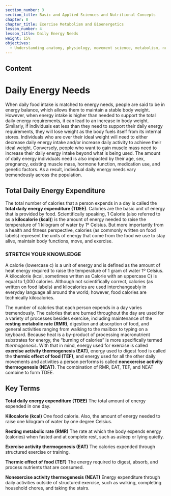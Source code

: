 ```yaml
---
section_number: 3
section_title: Basic and Applied Sciences and Nutritional Concepts
chapter: 8
chapter_title: Exercise Metabolism and Bioenergetics
lesson_number: 4
lesson_title: Daily Energy Needs
weight: 15%
objectives:
  - Understanding anatomy, physiology, movement science, metabolism, nutrition, and supplementation.
---
```


## Content
# Daily Energy Needs

When daily food intake is matched to energy needs, people are said to be in energy balance, which allows them to maintain a stable body weight. However, when energy intake is higher than needed to support the total daily energy requirements, it can lead to an increase in body weight. Similarly, if individuals eat less than they need to support their daily energy requirements, they will lose weight as the body fuels itself from its internal stores. Individuals who are over their ideal weight will need to either decrease daily energy intake and/or increase daily activity to achieve their ideal weight. Conversely, people who want to gain muscle mass need to increase their daily energy intake beyond what is being used. The amount of daily energy individuals need is also impacted by their age, sex, pregnancy, existing muscle mass, hormone function, medication use, and genetic factors. As a result, individual daily energy needs vary tremendously across the population.

## Total Daily Energy Expenditure

The total number of calories that a person expends in a day is called the **total daily energy expenditure (TDEE)**. Calories are the basic unit of energy that is provided by food. Scientifically speaking, 1 Calorie (also referred to as a **kilocalorie (kcal)**) is the amount of energy needed to raise the temperature of 1 kilogram of water by 1º Celsius. But more importantly from a health and fitness perspective, calories (as commonly written on food labels) represent the units of energy that come from the food we use to stay alive, maintain body functions, move, and exercise.

### STRETCH YOUR KNOWLEDGE

A calorie (lowercase c) is a unit of energy and is defined as the amount of heat energy required to raise the temperature of 1 gram of water 1º Celsius. A kilocalorie (kcal, sometimes written as Calorie with an uppercase C) is equal to 1,000 calories. Although not scientifically correct, calories (as written on food labels) and kilocalories are used interchangeably in everyday language all around the world; however, food calories are technically kilocalories.

The number of calories that each person expends in a day varies tremendously. The calories that are burned throughout the day are used for a variety of processes besides exercise, including maintenance of the **resting metabolic rate (RMR)**, digestion and absorption of food, and general activities ranging from walking to the mailbox to typing on a keyboard. Because heat is a by-product of processing macronutrient substrates for energy, the “burning of calories” is more specifically termed *thermogenesis*. With that in mind, energy used for exercise is called **exercise activity thermogenesis (EAT)**, energy used to digest food is called the **thermic effect of food (TEF)**, and energy used for all the other daily movements and activities a person performs is called **nonexercise activity thermogenesis (NEAT)**. The combination of RMR, EAT, TEF, and NEAT combine to form TDEE.

## Key Terms

**Total daily energy expenditure (TDEE)**
The total amount of energy expended in one day.

**Kilocalorie (kcal)**
One food calorie. Also, the amount of energy needed to raise one kilogram of water by one degree Celsius.

**Resting metabolic rate (RMR)**
The rate at which the body expends energy (calories) when fasted and at complete rest, such as asleep or lying quietly.

**Exercise activity thermogenesis (EAT)**
The calories expended through structured exercise or training.

**Thermic effect of food (TEF)**
The energy required to digest, absorb, and process nutrients that are consumed.

**Nonexercise activity thermogenesis (NEAT)**
Energy expenditure through daily activities outside of structured exercise, such as walking, completing household chores, and taking the stairs.